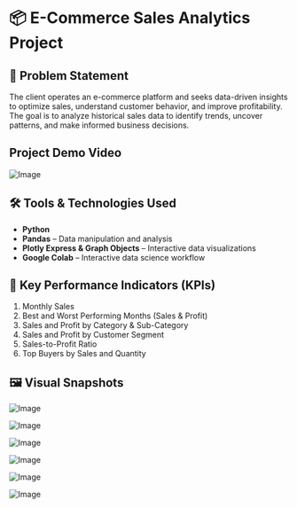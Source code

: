 # 📦 E-Commerce Sales Analytics Project

## 🧩 Problem Statement

The client operates an e-commerce platform and seeks data-driven insights to optimize sales, understand customer behavior, and improve profitability.  
The goal is to analyze historical sales data to identify trends, uncover patterns, and make informed business decisions.

## Project Demo Video

![Image](https://github.com/user-attachments/assets/0e292713-19c6-4147-a9df-47a0cdebae76)
## 🛠️ Tools & Technologies Used

- **Python**
- **Pandas** – Data manipulation and analysis  
- **Plotly Express & Graph Objects** – Interactive data visualizations  
- **Google Colab** – Interactive data science workflow  

## 🎯 Key Performance Indicators (KPIs)

1. Monthly Sales  
2. Best and Worst Performing Months (Sales & Profit)  
3. Sales and Profit by Category & Sub-Category  
4. Sales and Profit by Customer Segment  
5. Sales-to-Profit Ratio  
6. Top Buyers by Sales and Quantity  


## 🖼️ Visual Snapshots 
![Image](https://github.com/user-attachments/assets/7844f92b-1702-4e87-a282-68a25115a2bb)

![Image](https://github.com/user-attachments/assets/0e292713-19c6-4147-a9df-47a0cdebae76)

![Image](https://github.com/user-attachments/assets/bcdc31e8-707b-4809-99bc-3864105ab5eb)

![Image](https://github.com/user-attachments/assets/c68c45ad-3856-487f-85fe-9479b9d4a9a9)

![Image](https://github.com/user-attachments/assets/e22519ef-ae8b-43b5-a712-1f3fdb8d1ac2)

![Image](https://github.com/user-attachments/assets/5f07ab8d-6fab-4817-83eb-8ee18cadf93e)
